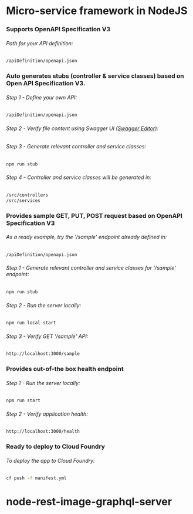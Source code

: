 # Micro-service framework in NodeJS

### Supports OpenAPI Specification V3
###### Path for your API definition:
```bash
/apiDefinition/openapi.json
```
### Auto generates stubs (controller & service classes) based on Open API Specification V3.
###### Step 1 - Define your own API:
```bash
/apiDefinition/openapi.json
```
###### Step 2 - Verify file content using Swagger UI ([Swagger Editor](https://editor.swagger.io/)):
###### Step 3 - Generate relevant controller and service classes:
```bash
npm run stub
```
###### Step 4 - Controller and service classes will be generated in:
```bash
/src/controllers
/src/services
```
### Provides sample GET, PUT, POST request based on OpenAPI Specification V3
###### As a ready example, try the '/sample' endpoint already defined in: 
```bash
/apiDefinition/openapi.json
```
###### Step 1 - Generate relevant controller and service classes for '/sample' endpoint:
```bash
npm run stub
```
###### Step 2 - Run the server locally:
```bash
npm run local-start
```
###### Step 3 - Verify GET '/sample' API:
```bash
http://localhost:3000/sample
```
### Provides out-of-the box health endpoint
###### Step 1 - Run the server locally:
```bash
npm run start
```
###### Step 2 - Verify application health:
```bash
http://localhost:3000/health
```
### Ready to deploy to Cloud Foundry
###### To deploy the app to Cloud Foundry:
```bash
cf push -f manifest.yml
```
# node-rest-image-graphql-server
